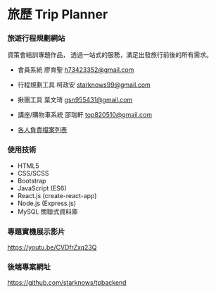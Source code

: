 # 旅歷 Trip Planner

### 旅遊行程規劃網站

資策會結訓專題作品，
透過一站式的服務，滿足出發旅行前後的所有需求。

- 會員系統 廖育聖 h73423352@gmail.com
- 行程規劃工具 柯政安 starknows99@gmail.com
- 揪團工具 葉文琦 gsn955431@gmail.com
- 講座/購物車系統 邵瑞軒 top820510@gmail.com

- [各人負責檔案列表](https://github.com/starknows/tripplanner/blob/develop/fileDeveloper.md)

### 使用技術

- HTML5
- CSS/SCSS
- Bootstrap
- JavaScript (ES6)
- React.js (create-react-app)
- Node.js (Express.js)
- MySQL 關聯式資料庫

### 專題實機展示影片

https://youtu.be/CVDfrZxq23Q

### 後端專案網址

https://github.com/starknows/tpbackend
